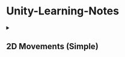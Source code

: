# Unity-Learning-Notes

<details> 
	<summary><h2> 2D Movements (Simple) </h2> </summary>
	Select new project (2D Core). 
<details> 
	<summary> <h3>Left and Right with RigidBody2D</h3></summary>

1. After creating a player and platform, add components "Rigidbody 2D" for the sprite, and "BoxCollision 2D" for both player and platform (Remember to tag the sprite as "player"). <br>
1. Add new script/component for Player. I named it `playerMovement` in below code. <br>
- Player components: Rigidbody2D, BoxCollision2D, playerMovement (C# script)  <br> 
- Platform/Ground components: BoxCollision2D
The default compiler (ex: VSC) should open for code editing purposes. <br>

The following code, using Rigidbody2D, gives left/right movements via arrow keys:
```cs
using System.Collections;
using System.Collections.Generic;
using UnityEngine;

public class playerMovement : MonoBehaviour
{
	public float Speed;
	private float Move;

	private Rigidbody2D rb;

	void Start()
	{
		rb = GetComponent<Rigidbody2D>();
	}

	void Update()
	{
		Move = Input.GetAxis("Horizontal");
		rb.velocity = new Vector2(Move * Speed, rb.velocity.y);
	}
}
```
`MonoBehavior` provides a "template script". This allows script to be attached to a game object in the editor. <br>
`public` fields appear in Unity's inspector. For example, in above code, `Speed` is able to be changed (higher number the faster). `private` fields (ex: Move), doesn't appear in the inspector. <br> <br> 
This gives the simple left/right movement with arrow keys.
</details>
</details>
